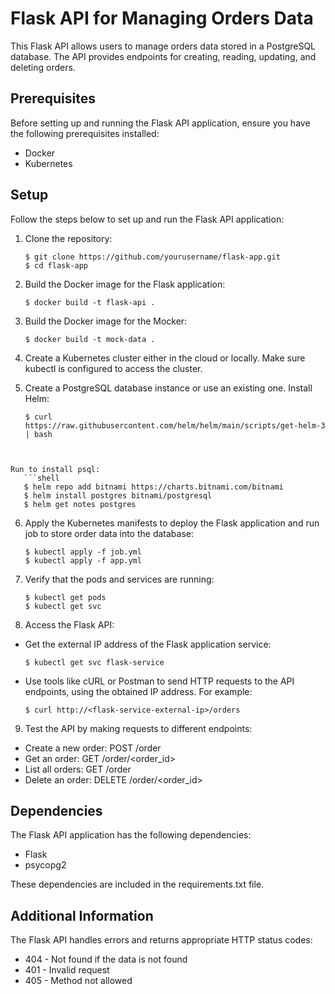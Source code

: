 # Flask API for Managing Orders Data

This Flask API allows users to manage orders data stored in a PostgreSQL database. The API provides endpoints for creating, reading, updating, and deleting orders.

## Prerequisites

Before setting up and running the Flask API application, ensure you have the following prerequisites installed:

- Docker
- Kubernetes

## Setup

Follow the steps below to set up and run the Flask API application:

1. Clone the repository:

   ```shell
   $ git clone https://github.com/yourusername/flask-app.git
   $ cd flask-app

2. Build the Docker image for the Flask application:
   ```shell
   $ docker build -t flask-api .
   ```

3. Build the Docker image for the Mocker:
   ```shell
   $ docker build -t mock-data .
   ```

4. Create a Kubernetes cluster either in the cloud or locally. Make sure kubectl is configured to access the cluster.

5. Create a PostgreSQL database instance or use an existing one.
Install Helm:
   ```shell
   $ curl https://raw.githubusercontent.com/helm/helm/main/scripts/get-helm-3 | bash
```

   
Run to install psql: 
   ```shell
   $ helm repo add bitnami https://charts.bitnami.com/bitnami 
   $ helm install postgres bitnami/postgresql
   $ helm get notes postgres
```

6. Apply the Kubernetes manifests to deploy the Flask application and run job to store order data into the database:
   ```shell
   $ kubectl apply -f job.yml
   $ kubectl apply -f app.yml

7. Verify that the pods and services are running:
   ```shell
   $ kubectl get pods
   $ kubectl get svc   

8. Access the Flask API:

- Get the external IP address of the Flask application service:
   ```shell
   $ kubectl get svc flask-service

- Use tools like cURL or Postman to send HTTP requests to the API endpoints, using the obtained IP address. For example:
   ```shell
   $ curl http://<flask-service-external-ip>/orders

9. Test the API by making requests to different endpoints:

* Create a new order: POST /order
* Get an order: GET /order/<order_id>
* List all orders: GET /order
* Delete an order: DELETE /order/<order_id>

## Dependencies

The Flask API application has the following dependencies:

* Flask
* psycopg2

These dependencies are included in the requirements.txt file.

## Additional Information

The Flask API handles errors and returns appropriate HTTP status codes:

* 404 - Not found if the data is not found
* 401 - Invalid request
* 405 - Method not allowed
